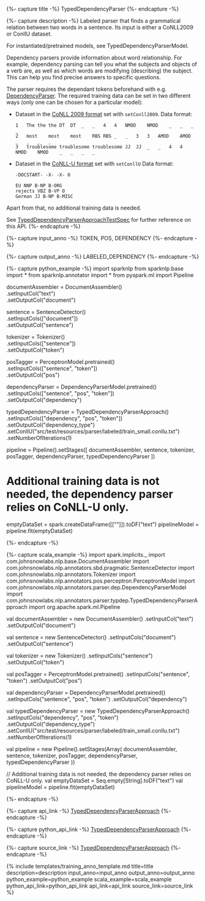 {%- capture title -%}
TypedDependencyParser
{%- endcapture -%}

{%- capture description -%}
Labeled parser that finds a grammatical relation between two words in a sentence.
Its input is either a CoNLL2009 or ConllU dataset.

For instantiated/pretrained models, see TypedDependencyParserModel.

Dependency parsers provide information about word relationship. For example, dependency parsing can tell you what
the subjects and objects of a verb are, as well as which words are modifying (describing) the subject. This can help
you find precise answers to specific questions.

The parser requires the dependant tokens beforehand with e.g. [DependencyParser](/docs/en/annotators#dependencyparser).
The required training data can be set in two different ways (only one can be chosen for a particular model):
  - Dataset in the [CoNLL 2009 format](https://ufal.mff.cuni.cz/conll2009-st/trial-data.html) set with `setConll2009`. Data format:
    ```
    1	The	the	the	DT	DT	_	_	4	4	NMOD	NMOD	_	_	_	_
    2	most	most	most	RBS	RBS	_	_	3	3	AMOD	AMOD	_	_	_	_
    3	troublesome	troublesome	troublesome	JJ	JJ	_	_	4	4	NMOD	NMOD	_	_	_	_
    ```
  - Dataset in the [CoNLL-U format](https://universaldependencies.org/format.html) set with `setConllU`
    Data format:
    ```
    -DOCSTART- -X- -X- O

    EU NNP B-NP B-ORG
    rejects VBZ B-VP O
    German JJ B-NP B-MISC
    ```

Apart from that, no additional training data is needed.

See [TypedDependencyParserApproachTestSpec](https://github.com/JohnSnowLabs/spark-nlp/tree/master/src/test/scala/com/johnsnowlabs/nlp/annotators/parser/typdep/TypedDependencyParserApproachTestSpec.scala) for further reference on this API.
{%- endcapture -%}

{%- capture input_anno -%}
TOKEN, POS, DEPENDENCY
{%- endcapture -%}

{%- capture output_anno -%}
LABELED_DEPENDENCY
{%- endcapture -%}

{%- capture python_example -%}
import sparknlp
from sparknlp.base import *
from sparknlp.annotator import *
from pyspark.ml import Pipeline

documentAssembler = DocumentAssembler() \
    .setInputCol("text") \
    .setOutputCol("document")

sentence = SentenceDetector() \
    .setInputCols(["document"]) \
    .setOutputCol("sentence")

tokenizer = Tokenizer() \
    .setInputCols(["sentence"]) \
    .setOutputCol("token")

posTagger = PerceptronModel.pretrained() \
    .setInputCols(["sentence", "token"]) \
    .setOutputCol("pos")

dependencyParser = DependencyParserModel.pretrained() \
    .setInputCols(["sentence", "pos", "token"]) \
    .setOutputCol("dependency")

typedDependencyParser = TypedDependencyParserApproach() \
    .setInputCols(["dependency", "pos", "token"]) \
    .setOutputCol("dependency_type") \
    .setConllU("src/test/resources/parser/labeled/train_small.conllu.txt") \
    .setNumberOfIterations(1)

pipeline = Pipeline().setStages([
    documentAssembler,
    sentence,
    tokenizer,
    posTagger,
    dependencyParser,
    typedDependencyParser
])

# Additional training data is not needed, the dependency parser relies on CoNLL-U only.
emptyDataSet = spark.createDataFrame([[""]]).toDF("text")
pipelineModel = pipeline.fit(emptyDataSet)

{%- endcapture -%}

{%- capture scala_example -%}
import spark.implicits._
import com.johnsnowlabs.nlp.base.DocumentAssembler
import com.johnsnowlabs.nlp.annotators.sbd.pragmatic.SentenceDetector
import com.johnsnowlabs.nlp.annotators.Tokenizer
import com.johnsnowlabs.nlp.annotators.pos.perceptron.PerceptronModel
import com.johnsnowlabs.nlp.annotators.parser.dep.DependencyParserModel
import com.johnsnowlabs.nlp.annotators.parser.typdep.TypedDependencyParserApproach
import org.apache.spark.ml.Pipeline

val documentAssembler = new DocumentAssembler()
  .setInputCol("text")
  .setOutputCol("document")

val sentence = new SentenceDetector()
  .setInputCols("document")
  .setOutputCol("sentence")

val tokenizer = new Tokenizer()
  .setInputCols("sentence")
  .setOutputCol("token")

val posTagger = PerceptronModel.pretrained()
  .setInputCols("sentence", "token")
  .setOutputCol("pos")

val dependencyParser = DependencyParserModel.pretrained()
  .setInputCols("sentence", "pos", "token")
  .setOutputCol("dependency")

val typedDependencyParser = new TypedDependencyParserApproach()
  .setInputCols("dependency", "pos", "token")
  .setOutputCol("dependency_type")
  .setConllU("src/test/resources/parser/labeled/train_small.conllu.txt")
  .setNumberOfIterations(1)

val pipeline = new Pipeline().setStages(Array(
  documentAssembler,
  sentence,
  tokenizer,
  posTagger,
  dependencyParser,
  typedDependencyParser
))

// Additional training data is not needed, the dependency parser relies on CoNLL-U only.
val emptyDataSet = Seq.empty[String].toDF("text")
val pipelineModel = pipeline.fit(emptyDataSet)

{%- endcapture -%}

{%- capture api_link -%}
[TypedDependencyParserApproach](https://nlp.johnsnowlabs.com/api/com/johnsnowlabs/nlp/annotators/parser/typdep/TypedDependencyParserApproach)
{%- endcapture -%}

{%- capture python_api_link -%}
[TypedDependencyParserApproach](/api/python/reference/autosummary/sparknlp/annotator/dependency/typed_dependency_parser/index.html#sparknlp.annotator.dependency.typed_dependency_parser.TypedDependencyParserApproach)
{%- endcapture -%}

{%- capture source_link -%}
[TypedDependencyParserApproach](https://github.com/JohnSnowLabs/spark-nlp/tree/master/src/main/scala/com/johnsnowlabs/nlp/annotators/parser/typdep/TypedDependencyParserApproach.scala)
{%- endcapture -%}

{% include templates/training_anno_template.md
title=title
description=description
input_anno=input_anno
output_anno=output_anno
python_example=python_example
scala_example=scala_example
python_api_link=python_api_link
api_link=api_link
source_link=source_link
%}
